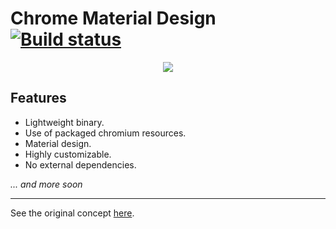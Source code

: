 # Chrome Material Design [![Build status](https://ci.appveyor.com/api/projects/status/xampn32cnaqp8x87?svg=true)](https://ci.appveyor.com/project/iiegor/chrome-material)

<div style="text-align:center">
  <img src="http://i.imgur.com/KFwT19w.png">
</div>

## Features
- Lightweight binary.
- Use of packaged chromium resources.
- Material design.
- Highly customizable.
- No external dependencies.

*... and more soon*

- - - 
See the original concept [here](https://www.behance.net/gallery/27368683/Google-Chrome-Material-Concept).
